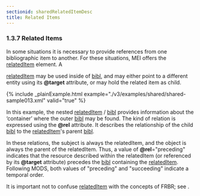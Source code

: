 ```yaml
---
sectionid: sharedRelatedItemDesc
title: Related Items
---
```



<h3 id="sharedRelatedItemDesc">
   <span class="headingNumber">1.3.7</span>
   <span class="head">Related Items</span>
</h3>
In some situations it is necessary to provide references from one bibliographic item
to
another. For these situations, MEI offers the 
<a class="link_odd_elementSpec" href="/v3/elements/relatedItem">relatedItem</a> element. A

<a class="link_odd_elementSpec" href="/v3/elements/relatedItem">relatedItem</a> may be used inside of 
<a class="link_odd_elementSpec" href="/v3/elements/bibl">bibl</a>, and
may either point to a different entity using its **@target** attribute, or may hold
the related item as child. 


{% include _plainExample.html example="./v3/examples/shared/shared-sample013.xml" valid="true" %}

 In this example, the nested 
<a class="link_odd_elementSpec" href="/v3/elements/relatedItem">relatedItem</a> / 
<a class="link_odd_elementSpec" href="/v3/elements/bibl">bibl</a>
provides information about the ‘container’ where the outer 
<a class="link_odd_elementSpec" href="/v3/elements/bibl">bibl</a> may be found. The kind of relation is expressed using the
**@rel** attribute. It describes the relationship of the child 
<a class="link_odd_elementSpec" href="/v3/elements/bibl">bibl</a> to the 
<a class="link_odd_elementSpec" href="/v3/elements/relatedItem">relatedItem</a>'s parent 
<a class="link_odd_elementSpec" href="/v3/elements/bibl">bibl</a>. 



<span class="specList">
   
   <span class="specDesc"></span>
   
</span>


 In these relations, the subject is always the relatedItem, and the object is always
the
parent of the relatedItem. Thus, a value of **@rel**="preceding" indicates that the
resource described within the relatedItem (or referenced by its **@target** attribute)
precedes the 
<a class="link_odd_elementSpec" href="/v3/elements/bibl">bibl</a> containing the 
<a class="link_odd_elementSpec" href="/v3/elements/relatedItem">relatedItem</a>.
Following MODS, both values of "preceding" and "succeeding" indicate a temporal order.


 It is important not to confuse 
<a class="link_odd_elementSpec" href="/v3/elements/relatedItem">relatedItem</a> with the concepts of 
<span class="ref">FRBR</span>; see 
<span class="ptr"></span>. 

